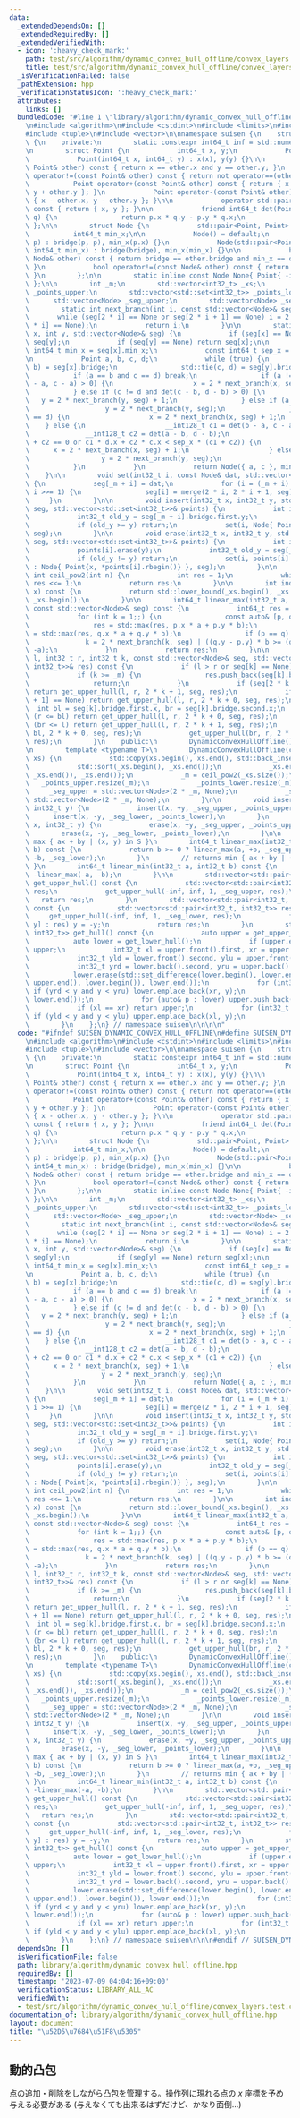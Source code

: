 ```yaml
---
data:
  _extendedDependsOn: []
  _extendedRequiredBy: []
  _extendedVerifiedWith:
  - icon: ':heavy_check_mark:'
    path: test/src/algorithm/dynamic_convex_hull_offline/convex_layers.test.cpp
    title: test/src/algorithm/dynamic_convex_hull_offline/convex_layers.test.cpp
  _isVerificationFailed: false
  _pathExtension: hpp
  _verificationStatusIcon: ':heavy_check_mark:'
  attributes:
    links: []
  bundledCode: "#line 1 \"library/algorithm/dynamic_convex_hull_offline.hpp\"\n\n\n\
    \n#include <algorithm>\n#include <cstdint>\n#include <limits>\n#include <set>\n\
    #include <tuple>\n#include <vector>\n\nnamespace suisen {\n    struct DynamicConvexHullOffline\
    \ {\n    private:\n        static constexpr int64_t inf = std::numeric_limits<int32_t>::max();\n\
    \n        struct Point {\n            int64_t x, y;\n            Point() = default;\n\
    \            Point(int64_t x, int64_t y) : x(x), y(y) {}\n\n            bool operator==(const\
    \ Point& other) const { return x == other.x and y == other.y; }\n            bool\
    \ operator!=(const Point& other) const { return not operator==(other); }\n\n \
    \           Point operator+(const Point& other) const { return { x + other.x,\
    \ y + other.y }; }\n            Point operator-(const Point& other) const { return\
    \ { x - other.x, y - other.y }; }\n\n            operator std::pair<int32_t, int32_t>()\
    \ const { return { x, y }; }\n\n            friend int64_t det(Point p, Point\
    \ q) {\n                return p.x * q.y - p.y * q.x;\n            }\n       \
    \ };\n\n        struct Node {\n            std::pair<Point, Point> bridge;\n \
    \           int64_t min_x;\n\n            Node() = default;\n            Node(Point\
    \ p) : bridge(p, p), min_x(p.x) {}\n            Node(std::pair<Point, Point> bridge,\
    \ int64_t min_x) : bridge(bridge), min_x(min_x) {}\n\n            bool operator==(const\
    \ Node& other) const { return bridge == other.bridge and min_x == other.min_x;\
    \ }\n            bool operator!=(const Node& other) const { return not operator==(other);\
    \ }\n        };\n\n        static inline const Node None{ Point{ -inf, -inf }\
    \ };\n\n        int _m;\n        std::vector<int32_t> _xs;\n        std::vector<std::set<int32_t>>\
    \ _points_upper;\n        std::vector<std::set<int32_t>> _points_lower;\n\n  \
    \      std::vector<Node> _seg_upper;\n        std::vector<Node> _seg_lower;\n\n\
    \        static int next_branch(int i, const std::vector<Node>& seg) {\n     \
    \       while (seg[2 * i] == None or seg[2 * i + 1] == None) i = 2 * i + (seg[2\
    \ * i] == None);\n            return i;\n        }\n\n        static Node merge(int\
    \ x, int y, std::vector<Node>& seg) {\n            if (seg[x] == None) return\
    \ seg[y];\n            if (seg[y] == None) return seg[x];\n\n            const\
    \ int64_t min_x = seg[x].min_x;\n            const int64_t sep_x = seg[y].min_x;\n\
    \n            Point a, b, c, d;\n            while (true) {\n                std::tie(a,\
    \ b) = seg[x].bridge;\n                std::tie(c, d) = seg[y].bridge;\n     \
    \           if (a == b and c == d) break;\n                if (a != b and det(b\
    \ - a, c - a) > 0) {\n                    x = 2 * next_branch(x, seg);\n     \
    \           } else if (c != d and det(c - b, d - b) > 0) {\n                 \
    \   y = 2 * next_branch(y, seg) + 1;\n                } else if (a == b) {\n \
    \                   y = 2 * next_branch(y, seg);\n                } else if (c\
    \ == d) {\n                    x = 2 * next_branch(x, seg) + 1;\n            \
    \    } else {\n                    __int128_t c1 = det(b - a, c - a);\n      \
    \              __int128_t c2 = det(a - b, d - b);\n                    if (c1\
    \ + c2 == 0 or c1 * d.x + c2 * c.x < sep_x * (c1 + c2)) {\n                  \
    \      x = 2 * next_branch(x, seg) + 1;\n                    } else {\n      \
    \                  y = 2 * next_branch(y, seg);\n                    }\n     \
    \           }\n            }\n            return Node({ a, c }, min_x);\n    \
    \    }\n\n        void set(int32_t i, const Node& dat, std::vector<Node>& seg)\
    \ {\n            seg[_m + i] = dat;\n            for (i = (_m + i) >> 1; i > 0;\
    \ i >>= 1) {\n                seg[i] = merge(2 * i, 2 * i + 1, seg);\n       \
    \     }\n        }\n\n        void insert(int32_t x, int32_t y, std::vector<Node>&\
    \ seg, std::vector<std::set<int32_t>>& points) {\n            int i = index(x);\n\
    \            int32_t old_y = seg[_m + i].bridge.first.y;\n            points[i].insert(y);\n\
    \            if (old_y >= y) return;\n            set(i, Node{ Point{x, y} },\
    \ seg);\n        }\n\n        void erase(int32_t x, int32_t y, std::vector<Node>&\
    \ seg, std::vector<std::set<int32_t>>& points) {\n            int i = index(x);\n\
    \            points[i].erase(y);\n            int32_t old_y = seg[_m + i].bridge.first.y;\n\
    \            if (old_y != y) return;\n            set(i, points[i].empty() ? None\
    \ : Node{ Point{x, *points[i].rbegin()} }, seg);\n        }\n\n        static\
    \ int ceil_pow2(int n) {\n            int res = 1;\n            while (res < n)\
    \ res <<= 1;\n            return res;\n        }\n\n        int index(int32_t\
    \ x) const {\n            return std::lower_bound(_xs.begin(), _xs.end(), x) -\
    \ _xs.begin();\n        }\n\n        int64_t linear_max(int32_t a, int32_t b,\
    \ const std::vector<Node>& seg) const {\n            int64_t res = std::numeric_limits<int64_t>::min();\n\
    \            for (int k = 1;;) {\n                const auto& [p, q] = seg[k].bridge;\n\
    \                res = std::max(res, p.x * a + p.y * b);\n                res\
    \ = std::max(res, q.x * a + q.y * b);\n                if (p == q) break;\n  \
    \              k = 2 * next_branch(k, seg) | ((q.y - p.y) * b >= (q.x - p.x) *\
    \ -a);\n            }\n            return res;\n        }\n\n        void get_upper_hull(int32_t\
    \ l, int32_t r, int32_t k, const std::vector<Node>& seg, std::vector<std::pair<int32_t,\
    \ int32_t>>& res) const {\n            if (l > r or seg[k] == None) return;\n\
    \            if (k >= _m) {\n                res.push_back(seg[k].bridge.first);\n\
    \                return;\n            }\n            if (seg[2 * k + 0] == None)\
    \ return get_upper_hull(l, r, 2 * k + 1, seg, res);\n            if (seg[2 * k\
    \ + 1] == None) return get_upper_hull(l, r, 2 * k + 0, seg, res);\n          \
    \  int bl = seg[k].bridge.first.x, br = seg[k].bridge.second.x;\n            if\
    \ (r <= bl) return get_upper_hull(l, r, 2 * k + 0, seg, res);\n            if\
    \ (br <= l) return get_upper_hull(l, r, 2 * k + 1, seg, res);\n            get_upper_hull(l,\
    \ bl, 2 * k + 0, seg, res);\n            get_upper_hull(br, r, 2 * k + 1, seg,\
    \ res);\n        }\n    public:\n        DynamicConvexHullOffline() = default;\n\
    \n        template <typename T>\n        DynamicConvexHullOffline(const std::vector<T>&\
    \ xs) {\n            std::copy(xs.begin(), xs.end(), std::back_inserter(_xs));\n\
    \            std::sort(_xs.begin(), _xs.end());\n            _xs.erase(std::unique(_xs.begin(),\
    \ _xs.end()), _xs.end());\n            _m = ceil_pow2(_xs.size());\n         \
    \   _points_upper.resize(_m);\n            _points_lower.resize(_m);\n       \
    \     _seg_upper = std::vector<Node>(2 * _m, None);\n            _seg_lower =\
    \ std::vector<Node>(2 * _m, None);\n        }\n\n        void insert(int32_t x,\
    \ int32_t y) {\n            insert(x, +y, _seg_upper, _points_upper);\n      \
    \      insert(x, -y, _seg_lower, _points_lower);\n        }\n        void erase(int32_t\
    \ x, int32_t y) {\n            erase(x, +y, _seg_upper, _points_upper);\n    \
    \        erase(x, -y, _seg_lower, _points_lower);\n        }\n\n        // returns\
    \ max { ax + by | (x, y) in S }\n        int64_t linear_max(int32_t a, int32_t\
    \ b) const {\n            return b >= 0 ? linear_max(a, +b, _seg_upper) : linear_max(a,\
    \ -b, _seg_lower);\n        }\n        // returns min { ax + by | (x, y) in S\
    \ }\n        int64_t linear_min(int32_t a, int32_t b) const {\n            return\
    \ -linear_max(-a, -b);\n        }\n\n        std::vector<std::pair<int32_t, int32_t>>\
    \ get_upper_hull() const {\n            std::vector<std::pair<int32_t, int32_t>>\
    \ res;\n            get_upper_hull(-inf, inf, 1, _seg_upper, res);\n         \
    \   return res;\n        }\n        std::vector<std::pair<int32_t, int32_t>> get_lower_hull()\
    \ const {\n            std::vector<std::pair<int32_t, int32_t>> res;\n       \
    \     get_upper_hull(-inf, inf, 1, _seg_lower, res);\n            for (auto& [x,\
    \ y] : res) y = -y;\n            return res;\n        }\n        std::vector<std::pair<int32_t,\
    \ int32_t>> get_hull() const {\n            auto upper = get_upper_hull();\n \
    \           auto lower = get_lower_hull();\n            if (upper.empty()) return\
    \ upper;\n            int32_t xl = upper.front().first, xr = upper.back().first;\n\
    \            int32_t yld = lower.front().second, ylu = upper.front().second;\n\
    \            int32_t yrd = lower.back().second, yru = upper.back().second;\n \
    \           lower.erase(std::set_difference(lower.begin(), lower.end(), upper.begin(),\
    \ upper.end(), lower.begin()), lower.end());\n            for (int32_t y : _points_upper[index(xr)])\
    \ if (yrd < y and y < yru) lower.emplace_back(xr, y);\n            std::reverse(lower.begin(),\
    \ lower.end());\n            for (auto& p : lower) upper.push_back(std::move(p));\n\
    \            if (xl == xr) return upper;\n            for (int32_t y : _points_upper[index(xl)])\
    \ if (yld < y and y < ylu) upper.emplace_back(xl, y);\n            return upper;\n\
    \        }\n    };\n} // namespace suisen\n\n\n\n"
  code: "#ifndef SUISEN_DYNAMIC_CONVEX_HULL_OFFLINE\n#define SUISEN_DYNAMIC_CONVEX_HULL_OFFLINE\n\
    \n#include <algorithm>\n#include <cstdint>\n#include <limits>\n#include <set>\n\
    #include <tuple>\n#include <vector>\n\nnamespace suisen {\n    struct DynamicConvexHullOffline\
    \ {\n    private:\n        static constexpr int64_t inf = std::numeric_limits<int32_t>::max();\n\
    \n        struct Point {\n            int64_t x, y;\n            Point() = default;\n\
    \            Point(int64_t x, int64_t y) : x(x), y(y) {}\n\n            bool operator==(const\
    \ Point& other) const { return x == other.x and y == other.y; }\n            bool\
    \ operator!=(const Point& other) const { return not operator==(other); }\n\n \
    \           Point operator+(const Point& other) const { return { x + other.x,\
    \ y + other.y }; }\n            Point operator-(const Point& other) const { return\
    \ { x - other.x, y - other.y }; }\n\n            operator std::pair<int32_t, int32_t>()\
    \ const { return { x, y }; }\n\n            friend int64_t det(Point p, Point\
    \ q) {\n                return p.x * q.y - p.y * q.x;\n            }\n       \
    \ };\n\n        struct Node {\n            std::pair<Point, Point> bridge;\n \
    \           int64_t min_x;\n\n            Node() = default;\n            Node(Point\
    \ p) : bridge(p, p), min_x(p.x) {}\n            Node(std::pair<Point, Point> bridge,\
    \ int64_t min_x) : bridge(bridge), min_x(min_x) {}\n\n            bool operator==(const\
    \ Node& other) const { return bridge == other.bridge and min_x == other.min_x;\
    \ }\n            bool operator!=(const Node& other) const { return not operator==(other);\
    \ }\n        };\n\n        static inline const Node None{ Point{ -inf, -inf }\
    \ };\n\n        int _m;\n        std::vector<int32_t> _xs;\n        std::vector<std::set<int32_t>>\
    \ _points_upper;\n        std::vector<std::set<int32_t>> _points_lower;\n\n  \
    \      std::vector<Node> _seg_upper;\n        std::vector<Node> _seg_lower;\n\n\
    \        static int next_branch(int i, const std::vector<Node>& seg) {\n     \
    \       while (seg[2 * i] == None or seg[2 * i + 1] == None) i = 2 * i + (seg[2\
    \ * i] == None);\n            return i;\n        }\n\n        static Node merge(int\
    \ x, int y, std::vector<Node>& seg) {\n            if (seg[x] == None) return\
    \ seg[y];\n            if (seg[y] == None) return seg[x];\n\n            const\
    \ int64_t min_x = seg[x].min_x;\n            const int64_t sep_x = seg[y].min_x;\n\
    \n            Point a, b, c, d;\n            while (true) {\n                std::tie(a,\
    \ b) = seg[x].bridge;\n                std::tie(c, d) = seg[y].bridge;\n     \
    \           if (a == b and c == d) break;\n                if (a != b and det(b\
    \ - a, c - a) > 0) {\n                    x = 2 * next_branch(x, seg);\n     \
    \           } else if (c != d and det(c - b, d - b) > 0) {\n                 \
    \   y = 2 * next_branch(y, seg) + 1;\n                } else if (a == b) {\n \
    \                   y = 2 * next_branch(y, seg);\n                } else if (c\
    \ == d) {\n                    x = 2 * next_branch(x, seg) + 1;\n            \
    \    } else {\n                    __int128_t c1 = det(b - a, c - a);\n      \
    \              __int128_t c2 = det(a - b, d - b);\n                    if (c1\
    \ + c2 == 0 or c1 * d.x + c2 * c.x < sep_x * (c1 + c2)) {\n                  \
    \      x = 2 * next_branch(x, seg) + 1;\n                    } else {\n      \
    \                  y = 2 * next_branch(y, seg);\n                    }\n     \
    \           }\n            }\n            return Node({ a, c }, min_x);\n    \
    \    }\n\n        void set(int32_t i, const Node& dat, std::vector<Node>& seg)\
    \ {\n            seg[_m + i] = dat;\n            for (i = (_m + i) >> 1; i > 0;\
    \ i >>= 1) {\n                seg[i] = merge(2 * i, 2 * i + 1, seg);\n       \
    \     }\n        }\n\n        void insert(int32_t x, int32_t y, std::vector<Node>&\
    \ seg, std::vector<std::set<int32_t>>& points) {\n            int i = index(x);\n\
    \            int32_t old_y = seg[_m + i].bridge.first.y;\n            points[i].insert(y);\n\
    \            if (old_y >= y) return;\n            set(i, Node{ Point{x, y} },\
    \ seg);\n        }\n\n        void erase(int32_t x, int32_t y, std::vector<Node>&\
    \ seg, std::vector<std::set<int32_t>>& points) {\n            int i = index(x);\n\
    \            points[i].erase(y);\n            int32_t old_y = seg[_m + i].bridge.first.y;\n\
    \            if (old_y != y) return;\n            set(i, points[i].empty() ? None\
    \ : Node{ Point{x, *points[i].rbegin()} }, seg);\n        }\n\n        static\
    \ int ceil_pow2(int n) {\n            int res = 1;\n            while (res < n)\
    \ res <<= 1;\n            return res;\n        }\n\n        int index(int32_t\
    \ x) const {\n            return std::lower_bound(_xs.begin(), _xs.end(), x) -\
    \ _xs.begin();\n        }\n\n        int64_t linear_max(int32_t a, int32_t b,\
    \ const std::vector<Node>& seg) const {\n            int64_t res = std::numeric_limits<int64_t>::min();\n\
    \            for (int k = 1;;) {\n                const auto& [p, q] = seg[k].bridge;\n\
    \                res = std::max(res, p.x * a + p.y * b);\n                res\
    \ = std::max(res, q.x * a + q.y * b);\n                if (p == q) break;\n  \
    \              k = 2 * next_branch(k, seg) | ((q.y - p.y) * b >= (q.x - p.x) *\
    \ -a);\n            }\n            return res;\n        }\n\n        void get_upper_hull(int32_t\
    \ l, int32_t r, int32_t k, const std::vector<Node>& seg, std::vector<std::pair<int32_t,\
    \ int32_t>>& res) const {\n            if (l > r or seg[k] == None) return;\n\
    \            if (k >= _m) {\n                res.push_back(seg[k].bridge.first);\n\
    \                return;\n            }\n            if (seg[2 * k + 0] == None)\
    \ return get_upper_hull(l, r, 2 * k + 1, seg, res);\n            if (seg[2 * k\
    \ + 1] == None) return get_upper_hull(l, r, 2 * k + 0, seg, res);\n          \
    \  int bl = seg[k].bridge.first.x, br = seg[k].bridge.second.x;\n            if\
    \ (r <= bl) return get_upper_hull(l, r, 2 * k + 0, seg, res);\n            if\
    \ (br <= l) return get_upper_hull(l, r, 2 * k + 1, seg, res);\n            get_upper_hull(l,\
    \ bl, 2 * k + 0, seg, res);\n            get_upper_hull(br, r, 2 * k + 1, seg,\
    \ res);\n        }\n    public:\n        DynamicConvexHullOffline() = default;\n\
    \n        template <typename T>\n        DynamicConvexHullOffline(const std::vector<T>&\
    \ xs) {\n            std::copy(xs.begin(), xs.end(), std::back_inserter(_xs));\n\
    \            std::sort(_xs.begin(), _xs.end());\n            _xs.erase(std::unique(_xs.begin(),\
    \ _xs.end()), _xs.end());\n            _m = ceil_pow2(_xs.size());\n         \
    \   _points_upper.resize(_m);\n            _points_lower.resize(_m);\n       \
    \     _seg_upper = std::vector<Node>(2 * _m, None);\n            _seg_lower =\
    \ std::vector<Node>(2 * _m, None);\n        }\n\n        void insert(int32_t x,\
    \ int32_t y) {\n            insert(x, +y, _seg_upper, _points_upper);\n      \
    \      insert(x, -y, _seg_lower, _points_lower);\n        }\n        void erase(int32_t\
    \ x, int32_t y) {\n            erase(x, +y, _seg_upper, _points_upper);\n    \
    \        erase(x, -y, _seg_lower, _points_lower);\n        }\n\n        // returns\
    \ max { ax + by | (x, y) in S }\n        int64_t linear_max(int32_t a, int32_t\
    \ b) const {\n            return b >= 0 ? linear_max(a, +b, _seg_upper) : linear_max(a,\
    \ -b, _seg_lower);\n        }\n        // returns min { ax + by | (x, y) in S\
    \ }\n        int64_t linear_min(int32_t a, int32_t b) const {\n            return\
    \ -linear_max(-a, -b);\n        }\n\n        std::vector<std::pair<int32_t, int32_t>>\
    \ get_upper_hull() const {\n            std::vector<std::pair<int32_t, int32_t>>\
    \ res;\n            get_upper_hull(-inf, inf, 1, _seg_upper, res);\n         \
    \   return res;\n        }\n        std::vector<std::pair<int32_t, int32_t>> get_lower_hull()\
    \ const {\n            std::vector<std::pair<int32_t, int32_t>> res;\n       \
    \     get_upper_hull(-inf, inf, 1, _seg_lower, res);\n            for (auto& [x,\
    \ y] : res) y = -y;\n            return res;\n        }\n        std::vector<std::pair<int32_t,\
    \ int32_t>> get_hull() const {\n            auto upper = get_upper_hull();\n \
    \           auto lower = get_lower_hull();\n            if (upper.empty()) return\
    \ upper;\n            int32_t xl = upper.front().first, xr = upper.back().first;\n\
    \            int32_t yld = lower.front().second, ylu = upper.front().second;\n\
    \            int32_t yrd = lower.back().second, yru = upper.back().second;\n \
    \           lower.erase(std::set_difference(lower.begin(), lower.end(), upper.begin(),\
    \ upper.end(), lower.begin()), lower.end());\n            for (int32_t y : _points_upper[index(xr)])\
    \ if (yrd < y and y < yru) lower.emplace_back(xr, y);\n            std::reverse(lower.begin(),\
    \ lower.end());\n            for (auto& p : lower) upper.push_back(std::move(p));\n\
    \            if (xl == xr) return upper;\n            for (int32_t y : _points_upper[index(xl)])\
    \ if (yld < y and y < ylu) upper.emplace_back(xl, y);\n            return upper;\n\
    \        }\n    };\n} // namespace suisen\n\n\n#endif // SUISEN_DYNAMIC_CONVEX_HULL_OFFLINE\n"
  dependsOn: []
  isVerificationFile: false
  path: library/algorithm/dynamic_convex_hull_offline.hpp
  requiredBy: []
  timestamp: '2023-07-09 04:04:16+09:00'
  verificationStatus: LIBRARY_ALL_AC
  verifiedWith:
  - test/src/algorithm/dynamic_convex_hull_offline/convex_layers.test.cpp
documentation_of: library/algorithm/dynamic_convex_hull_offline.hpp
layout: document
title: "\u52D5\u7684\u51F8\u5305"
---
```


## 動的凸包

点の追加・削除をしながら凸包を管理する。操作列に現れる点の $x$ 座標を予め与える必要がある (与えなくても出来るはずだけど、かなり面倒...)

